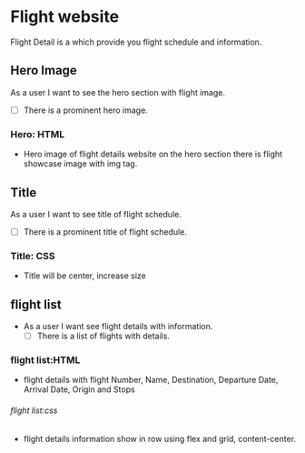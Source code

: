 
# Flight website

<!-- describe your project -->

Flight Detail is a which provide you flight schedule and information.

## Hero Image

As a user I want to see the hero section with flight image.

- [ ] There is a prominent hero image.

### Hero: HTML

- Hero image of flight details website on the hero section there is flight
  showcase image with img tag.

## Title

As a user I want to see title of flight schedule.

- [ ] There is a prominent title of flight schedule.


### Title: CSS

- Title will be center, increase size

## flight list

- As a user I want see flight details with information.
  - [ ] There is a list of flights with details.

### flight list:HTML

- flight details with flight Number, Name, Destination, Departure Date, Arrival
  Date, Origin and Stops

###### flight list:css

- flight details information show in row using flex and grid, content-center.